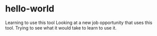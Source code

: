 # hello-world
Learning to use this tool
Looking at a new job opportunity that uses this tool.  Trying to see what it would take to learn to use it. 
